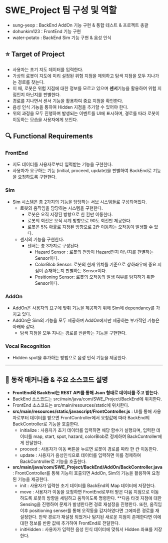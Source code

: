 # SWE_Project 팀 구성 및 역할
- sung-yeop : BackEnd AddOn 기능 구현 & 통합 테스트 & 프로젝트 총괄
- dohunkim123 : FrontEnd 기능 구현
- water-potato : BackEnd Sim 기능 구현 & 음성 인식

## ⭐ Target of Project
- 사용자는 초기 지도 데이터를 입력한다.
- 가상의 로봇이 지도에 미리 설정된 위험 지점을 제외하고 탐색 지점을 모두 지나가는 경로를 찾는다.
- 이 때, 로봇은 위험 지점에 대한 정보를 모르고 있으며 **센서**기능을 활용하여 위험 지점인지 아닌지를 판별한다.
- 경로를 지나면서 센서 기능을 활용하여 중요 지점을 확인한다.
- 음성 인식 기능을 통하여 Hidden 지점을 추가할 수 있어야 한다.
- 위의 과정을 모두 진행하며 발생되는 이벤트를 UI에 표시하며, 경로를 따라 로봇이 이동하는 모습을 사용자에게 보인다.


## 🔍 Functional Requirements
### FrontEnd
- 지도 데이터를 사용자로부터 입력받는 기능을 구현한다.
- 사용자가 요구하는 기능 (initial, proceed, update)을 판별하여 BackEnd로 기능을 요청하도록 구현한다.

### Sim
- Sim 시스템은 총 2가지의 기능을 담당하는 서브 시스템들로 구성되어있다.
  - 로봇의 움직임을 담당하는 시스템을 구현한다.
      - 로봇은 오직 지정된 방향으로 한 칸만 이동한다.
      - 로봇의 회전은 오직 시계 방향으로 90도 회전만 제공한다.
      - 로봇은 5% 확률로 지정된 방향으로 2칸 이동하는 오작동이 발생할 수 있다.
  - 센서의 기능을 구현한다.
    - 센서는 총 3가지로 구성된다.
      - Hazard Sensor : 로봇의 전방이 Hazard인지 아닌지를 판별하는 Sensor이다.
      - ColorBlob Sensor: 로봇의 현재 위치를 기준으로 상하좌우에 중요 지점이 존재하는지 판별하는 Sensor이다.
      - Positioning Sensor: 로봇의 오작동의 발생 여부를 탐지하기 위한 Sensor이다.
   
### AddOn
- AddOn은 사용자의 요구에 맞춰 기능을 제공하기 위해 Sim에 dependancy를 가지고 있다.
- AddOn은 Sim의 기능을 모두 제공하며 AddOn에서만 제공하는 부가적인 기능은 아래와 같다.
  - 탐색 지점을 모두 지나는 경로를 반환하는 기능을 구현한다.

### Vocal Recognition
- Hidden spot을 추가하는 방법으로 음성 인식 기능을 제공한다.

***

## 📑 동작 매커니즘 & 주요 소스코드 설명
- **FrontEnd와 BackEnd는 REST API를 통해 Json 형태로 데이터를 주고 받는다.**
- BackEnd 소스코드는 src/main/java/com/SWE_Project/BackEnd에 위치한다.
- FrontEnd 소스코드는 src/main/resources/static에 위치한다.
- **src/main/resources/static/javascript/FrontController.js** : UI를 통해 사용자로부터 데이터를 받으면 FrontController에서 요청값에 따라 BackEnd의 BackController로 기능을 호출한다.
  - initialize : 사용자가 초기 데이터를 입력하면 해당 함수가 실행되며, 입력한 데이터를 map, start, spot, hazard, colorBlob로 정제하여 BackController에게 전달한다.
  - proceed : 사용자가 이동 버튼을 누르면 로봇이 경로를 따라 한 칸 이동한다.
  - update : 사용자가 음성인식으로 데이터를 입력하면 이를 정제하여 BackController로 기능을 호출한다.
- **src/main/java/com/SWE_Project/BackEnd/AddOn/BackController.java** : FrontController를 통해 기능이 호출되면 AddOn, Sim의 기능을 활용하여 요청된 기능을 제공한다.
  - init : 사용자가 입력한 초기 데이터를 BackEnd의 Map 데이터에 저장한다.
  - move : 사용자가 이동을 요청하면 FrontEnd로부터 받은 다음 지점으로 이동하도록 로봇의 방향을 세팅하고 움직이도록 명령한다. **다음 타겟 지점에 대한 Sensing을 진행하여 문제가 발생한다면 경로 재설정을 진행한다. 또한, 움직임 이후
    positioning senser를 통해 오작동을 감지하였다면 그에따른 경로를 재설정한다. 만약 경로가 재설정 되었거나 탐지된 새로운 지점이 존재한다면 이에 대한 정보를 반환 값에 추가하여 FrontEnd로 전달한다.
  - initHidden : 사용자가 입력한 음성 인식 데이터에 맞춰서 Hidden 좌표를 저장한다.
